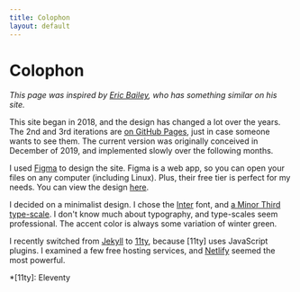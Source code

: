 ```yaml
---
title: Colophon
layout: default
---
```


# Colophon

_This page was inspired by [Eric Bailey](https://ericwbailey.design), who has something similar on his site._

This site began in 2018, and the design has changed a lot over the years. The 2nd and 3rd iterations are [on GitHub Pages](https://b3u.github.io/archives), just in case someone wants to see them. The current version was originally conceived in December of 2019, and implemented slowly over the following months.

I used [Figma](https://figma.com) to design the site. Figma is a web app, so you can open your files on any computer (including Linux). Plus, their free tier is perfect for my needs. You can view the design [here](https://www.figma.com/file/CERO1a9U7dVXyCm9p2tqnp/Binyam.in).

I decided on a minimalist design. I chose the [Inter](https://rsms.me/inter) font, and [a Minor Third type-scale](https://type-scale.com/?scale=1.200). I don't know much about typography, and type-scales seem professional. The accent color is always some variation of winter green.

I recently switched from [Jekyll](https://jekyllrb.com) to [11ty](https://11ty.dev), because [11ty] uses JavaScript plugins. I examined a few free hosting services, and [Netlify](netlify.com) seemed the most powerful.

*[11ty]: Eleventy
